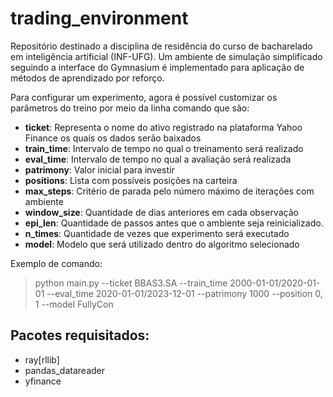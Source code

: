 # trading_environment
Repositório destinado a disciplina de residência do curso de bacharelado em inteligência artificial (INF-UFG). 
Um ambiente de simulação simplificado seguindo a interface do Gymnasium é implementado para aplicação de métodos de aprendizado por reforço.

Para configurar um experimento, agora é possível customizar os parâmetros do treino por meio da linha comando que são:
* **ticket**: Representa o nome do ativo registrado na plataforma Yahoo Finance os quais os dados serão baixados
* **train_time**: Intervalo de tempo no qual o treinamento será realizado
* **eval_time**: Intervalo de tempo no qual a avaliação será realizada
* **patrimony**: Valor inicial para investir
* **positions**: Lista com possíveis posições na carteira
* **max_steps**: Critério de parada pelo número máximo de iterações com ambiente
* **window_size**: Quantidade de dias anteriores em cada observação
* **epi_len**: Quantidade de passos antes que o ambiente seja reinicializado.
* **n_times**: Quantidade de vezes que experimento será executado
* **model**: Modelo que será utilizado dentro do algoritmo selecionado

Exemplo de comando:

> python main.py --ticket BBAS3.SA --train_time 2000-01-01/2020-01-01 --eval_time 2020-01-01/2023-12-01 --patrimony 1000 --position 0, 1 --model FullyCon

## Pacotes requisitados:
* ray[rllib]
* pandas_datareader
* yfinance
